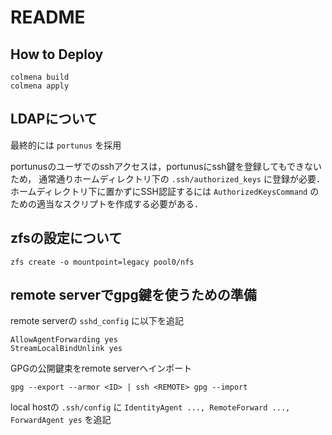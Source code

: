# README

## How to Deploy

```
colmena build
colmena apply
```

## LDAPについて

最終的には `portunus` を採用

portunusのユーザでのsshアクセスは，portunusにssh鍵を登録してもできないため，
通常通りホームディレクトリ下の `.ssh/authorized_keys` に登録が必要．ホームディレクトリ下に置かずにSSH認証するには `AuthorizedKeysCommand` のための適当なスクリプトを作成する必要がある．

## zfsの設定について

```
zfs create -o mountpoint=legacy pool0/nfs
```

## remote serverでgpg鍵を使うための準備

remote serverの `sshd_config` に以下を追記

```
AllowAgentForwarding yes
StreamLocalBindUnlink yes
```

GPGの公開鍵束をremote serverへインポート

```
gpg --export --armor <ID> | ssh <REMOTE> gpg --import
```

local hostの `.ssh/config` に `IdentityAgent ..., RemoteForward ..., ForwardAgent yes` を追記

